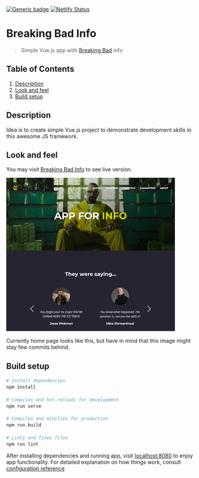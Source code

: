 [![Generic badge](https://img.shields.io/badge/version-2.0.0-<COLOR>.svg)](https://shields.io/) [![Netlify Status](https://api.netlify.com/api/v1/badges/c52aaa3e-b67c-4588-abc4-1966e1b26e76/deploy-status)](https://app.netlify.com/sites/breakingbadinfo/deploys)

# Breaking Bad Info
> Simple Vue.js app with [Breaking Bad](https://www.imdb.com/title/tt0903747/) info

## Table of Contents

1. [Description](#description)
1. [Look and feel](#look-and-feel)
1. [Build setup](#build-setup)

## Description

Idea is to create simple Vue.js project to demonstrate development skills in this awesome JS framework.

## Look and feel

You may visit [Breaking Bad Info](https://breakingbadinfo.netlify.app/) to see live version.

![](extras/screenshots/home-page.png?clear_cache=1)

Currently home page looks like this, but have in mind that this image might stay few commits behind.

## Build setup

```bash
# Install dependencies
npm install

# Compiles and hot-reloads for development
npm run serve

# Compiles and minifies for production
npm run build

# Lints and fixes files
npm run lint
```

After installing dependencies and running app, visit [localhost:8080](http://localhost:8080) to enjoy app functionality. For detailed explanation on how things work, consult [configuration reference](https://cli.vuejs.org/config/)
